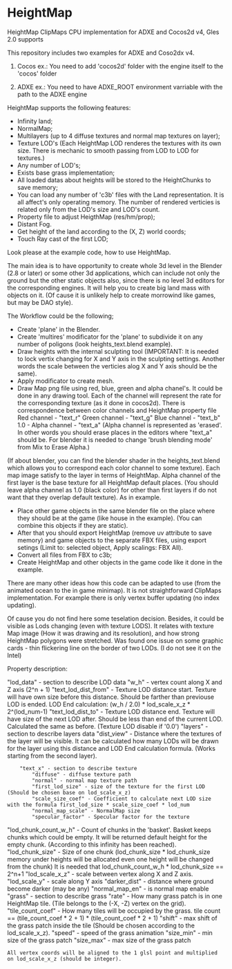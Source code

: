 # HeightMap
HeightMap ClipMaps CPU implementation for ADXE and Cocos2d v4, Gles 2.0 supports 

This repository includes two examples for ADXE and Coso2dx v4.

1. Cocos ex.: You need to add 'cocos2d' folder with the engine itself to the 'cocos' folder

2. ADXE ex.: You need to have ADXE_ROOT environment varriable with the path to the ADXE engine 

HeightMap supports the following features:
- Infinity land;
- NormalMap;
- Multilayers (up to 4 diffuse textures and normal map textures on layer);
- Texture LOD's (Each HeightMap LOD renderes the textures with its own size. There is mechanic to smooth passing from LOD to LOD for textures.)
- Any number of LOD's;
- Exists base grass implementation;
- All loaded datas about heights will be stored to the HeightChunks to save memory;
- You can load any number of 'c3b' files with the Land representation. It is all affect's only operating memory. The number of rendered verticies is related only from the LOD's size and LOD's count.
- Property file to adjust HeigthMap (res/hm/prop);
- Distant Fog.
- Get height of the land according to the (X, Z) world coords;
- Touch Ray cast of the first LOD;

Look please at the example code, how to use HeightMap.

The main idea is to have opportunity to create whole 3d level in the Blender (2.8 or later) or some other 3d applications, which can include not only the ground but the other static objects also, since there is no level 3d editors for the corresponding engines.
It will help you to create big land mass with objects on it.
(Of cause it is unlikely help to create morrowind like games, but may be DAO style).

The Workflow could be the following;
- Create 'plane' in the Blender. 
- Create 'multires' modificator for the 'plane' to subdivide it on any number of poligons   (look heights_text.blend example).
- Draw heights with the internal sculpting tool (IMPORTANT: It is needed to lock vertix changing for X and Y axis in the sculpting settings. Another words the scale between the verticies alog X and Y axis should be the same).
- Apply modificator to create mesh.
- Draw Map png file using red, blue, green and alpha chanel's. It could be done in any drawing tool. Each of the channel will represent the rate for the corresponding texture (as it done in cocos2d).
    There is correspondence between color channels and HeightMap property file
    Red channel - "text_r"
    Green channel - "text_g"
    Blue channel - "text_b"
    1.0 - Alpha channel - "text_a" (Alpha channel is represented as 'erased'. In other words you should erase places in the editors where "text_a" should be. For blender it is needed to change 'brush blending mode' from Mix to Erase Alpha.)

(If about blender, you can find the blender shader in the heights_text.blend which allows you to correspond each color channel to some texture).
Each map image satisfy to the layer in terms of HeightMap. Alpha channel of the first layer is the base texture for all HeightMap default places.
(You should leave alpha channel as 1.0 (black color) for other than first layers if do not want that they overlap default texture). As in example.
- Place other game objects in the same blender file on the place where they should be at the game (like house in the example).
(You can combine this objects if they are static).
- After that you should export HeightMap (remove uv attribute to save memory) and game objects to the separate FBX files, using export setings (Limit to: selected object, Apply scalings: FBX All).
- Convert all files from FBX to c3b;
- Create HeightMap and other objects in the game code like it done in the example.

There are many other ideas how this code can be adapted to use (from the animated ocean to the in game minimap).
It is not straightforward ClipMaps implementation. For example there is only vertex buffer updating (no index updating).

Of cause you do not find here some teselation decision. Besides, it could be visible as Lods changing (even with texture LODS).
It relates with texture Map image (How it was drawing and its resolution), and how strong HeightMap polygons were stretched.
Was found one issue on some graphic cards - thin flickering line on the border of two LODs. (I do not see it on the Intel)

Property description:

"lod_data" - section to describe LOD data
    "w_h" - vertex count along X and Z axis (2^n + 1)
    "text_lod_dist_from" - Texture LOD distance start. Texture will have own size before this distance.
        Should be farther than previouse LOD is ended. LOD End calculation: (w_h / 2.0) * lod_scale_x_z * 2^(lod_num-1)
    "text_lod_dist_to" - Texture LOD distance end. Texture will have size of the next LOD after. Should be less than end of the current LOD. Calculated the same as before.
    (Texture LOD disable if '0.0')
"layers" - section to describe layers data
    "dist_view" - Distance where the textures of the layer will be visible. It can be calculated how many
        LODs will be drawn for the layer using this distance and LOD End calculation formula. (Works starting from the second layer).

        "text_x" - section to describe texture
            "diffuse" - diffuse texture path
            "normal" - normal map texture path
            "first_lod_size" - size of the texture for the first LOD (Should be chosen base on lod_scale_x_z)
            "scale_size_coef" - Coefficient to calculate next LOD size with the formula first_lod_size * scale_size_coef * lod_num
            "normal_map_scale" - NormalMap size
            "specular_factor" - Specular factor for the texture
"lod_chunk_count_w_h" - Count of chunks in the 'basket'. Basket keeps chunks which could be empty. It will be returned default height for the empty chunk. (According to this infinity has been reached).
"lod_chunk_size" - Size of one chunk (lod_chunk_size * lod_chunk_size memory under heights will be allocated even one height will be changed from the chunk)
     It is needed that lod_chunk_count_w_h * lod_chunk_size == 2^n+1
"lod_scale_x_z" - scale between vertex along X and Z axis.
"lod_scale_y" - scale along Y axis
"darker_dist" - distance where ground become darker (may be any)
"normal_map_en" - is normal map enable
"grass" - section to describe grass
    "rate" - How many grass patch is in one HeightMap tile. (Tile belongs to the (-X, -Z) vertex on the grid).
    "tile_count_coef" - How many tiles will be occupied by the grass. tile count == (tile_count_coef * 2 + 1) * (tile_count_coef * 2 + 1)
    "shift" - max shift of the grass patch inside the tile (Should be chosen according to the lod_scale_x_z).
    "speed" - speed of the grass animation
    "size_min" - min size of the grass patch
    "size_max" - max size of the grass patch

    All vertex coords will be aligned to the 1 glsl point and multiplied on lod_scale_x_z (should be integer).